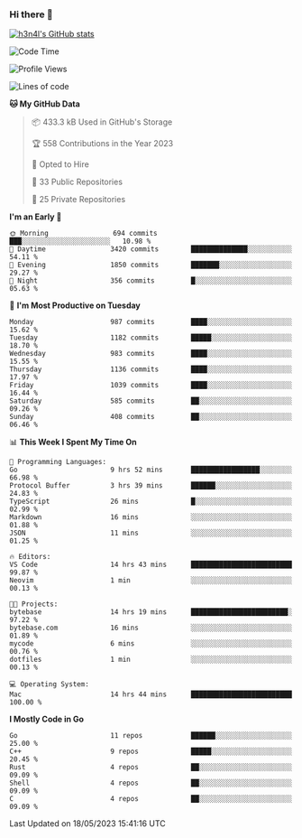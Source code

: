 ### Hi there 👋

[![h3n4l's GitHub stats](https://github-readme-stats.vercel.app/api?username=h3n4l&count_private=true&show_icons=true&theme=radical)](https://github.com/h3n4l/github-readme-stats)

<!--START_SECTION:waka-->
![Code Time](http://img.shields.io/badge/Code%20Time-1%2C230%20hrs%2010%20mins-blue)

![Profile Views](http://img.shields.io/badge/Profile%20Views-0-blue)

![Lines of code](https://img.shields.io/badge/From%20Hello%20World%20I%27ve%20Written-3.0%20million%20lines%20of%20code-blue)

**🐱 My GitHub Data** 

> 📦 433.3 kB Used in GitHub's Storage 
 > 
> 🏆 558 Contributions in the Year 2023
 > 
> 💼 Opted to Hire
 > 
> 📜 33 Public Repositories 
 > 
> 🔑 25 Private Repositories 
 > 
**I'm an Early 🐤** 

```text
🌞 Morning                694 commits         ███░░░░░░░░░░░░░░░░░░░░░░   10.98 % 
🌆 Daytime                3420 commits        ██████████████░░░░░░░░░░░   54.11 % 
🌃 Evening                1850 commits        ███████░░░░░░░░░░░░░░░░░░   29.27 % 
🌙 Night                  356 commits         █░░░░░░░░░░░░░░░░░░░░░░░░   05.63 % 
```
📅 **I'm Most Productive on Tuesday** 

```text
Monday                   987 commits         ████░░░░░░░░░░░░░░░░░░░░░   15.62 % 
Tuesday                  1182 commits        █████░░░░░░░░░░░░░░░░░░░░   18.70 % 
Wednesday                983 commits         ████░░░░░░░░░░░░░░░░░░░░░   15.55 % 
Thursday                 1136 commits        ████░░░░░░░░░░░░░░░░░░░░░   17.97 % 
Friday                   1039 commits        ████░░░░░░░░░░░░░░░░░░░░░   16.44 % 
Saturday                 585 commits         ██░░░░░░░░░░░░░░░░░░░░░░░   09.26 % 
Sunday                   408 commits         ██░░░░░░░░░░░░░░░░░░░░░░░   06.46 % 
```


📊 **This Week I Spent My Time On** 

```text
💬 Programming Languages: 
Go                       9 hrs 52 mins       █████████████████░░░░░░░░   66.98 % 
Protocol Buffer          3 hrs 39 mins       ██████░░░░░░░░░░░░░░░░░░░   24.83 % 
TypeScript               26 mins             █░░░░░░░░░░░░░░░░░░░░░░░░   02.99 % 
Markdown                 16 mins             ░░░░░░░░░░░░░░░░░░░░░░░░░   01.88 % 
JSON                     11 mins             ░░░░░░░░░░░░░░░░░░░░░░░░░   01.25 % 

🔥 Editors: 
VS Code                  14 hrs 43 mins      █████████████████████████   99.87 % 
Neovim                   1 min               ░░░░░░░░░░░░░░░░░░░░░░░░░   00.13 % 

🐱‍💻 Projects: 
bytebase                 14 hrs 19 mins      ████████████████████████░   97.22 % 
bytebase.com             16 mins             ░░░░░░░░░░░░░░░░░░░░░░░░░   01.89 % 
mycode                   6 mins              ░░░░░░░░░░░░░░░░░░░░░░░░░   00.76 % 
dotfiles                 1 min               ░░░░░░░░░░░░░░░░░░░░░░░░░   00.13 % 

💻 Operating System: 
Mac                      14 hrs 44 mins      █████████████████████████   100.00 % 
```

**I Mostly Code in Go** 

```text
Go                       11 repos            ██████░░░░░░░░░░░░░░░░░░░   25.00 % 
C++                      9 repos             █████░░░░░░░░░░░░░░░░░░░░   20.45 % 
Rust                     4 repos             ██░░░░░░░░░░░░░░░░░░░░░░░   09.09 % 
Shell                    4 repos             ██░░░░░░░░░░░░░░░░░░░░░░░   09.09 % 
C                        4 repos             ██░░░░░░░░░░░░░░░░░░░░░░░   09.09 % 
```




 Last Updated on 18/05/2023 15:41:16 UTC
<!--END_SECTION:waka-->

